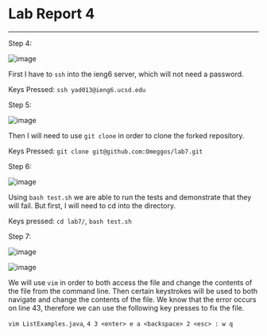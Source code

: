 # Lab Report 4
---

Step 4: 

![image](https://github.com/Omeggos/cse15l-lab-reports/assets/105466539/a34b94eb-626a-4cc5-b359-8c98c1afbba8)

First I have to `ssh` into the ieng6 server, which will not need a password. 

Keys Pressed: `ssh yad013@ieng6.ucsd.edu`

Step 5:

![image](https://github.com/Omeggos/cse15l-lab-reports/assets/105466539/674d0684-1f8f-490a-a56b-cf3a2a052735)

Then I will need to use `git clone` in order to clone the forked repository. 

Keys Pressed: `git clone git@github.com:Omeggos/lab7.git`

Step 6:

![image](https://github.com/Omeggos/cse15l-lab-reports/assets/105466539/992a05f2-b51b-49d8-9228-dfa21ca0826c)

Using `bash test.sh` we are able to run the tests and demonstrate that they will fail. But first, I will need to cd into the directory. 

Keys pressed: `cd lab7/`, `bash test.sh`

Step 7: 

![image](https://github.com/Omeggos/cse15l-lab-reports/assets/105466539/2f967506-a58e-4588-b044-9a5044d04eec)

![image](https://github.com/Omeggos/cse15l-lab-reports/assets/105466539/93a215e7-9386-4f42-b7c2-6542a10031f0)

We will use `vim` in order to both access the file and change the contents of the file from the command line. Then certain keystrokes will be used to both navigate and change the contents of the file. We know that the error occurs on line 43, therefore we can use the following key presses to fix the file. 

`vim ListExamples.java`, `4 3 <enter> e a <backspace> 2 <esc> : w q`
